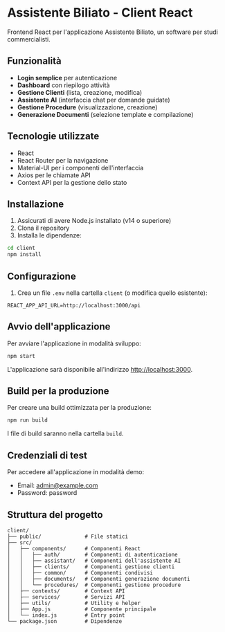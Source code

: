# Assistente Biliato - Client React

Frontend React per l'applicazione Assistente Biliato, un software per studi commercialisti.

## Funzionalità

- **Login semplice** per autenticazione
- **Dashboard** con riepilogo attività
- **Gestione Clienti** (lista, creazione, modifica)
- **Assistente AI** (interfaccia chat per domande guidate)
- **Gestione Procedure** (visualizzazione, creazione)
- **Generazione Documenti** (selezione template e compilazione)

## Tecnologie utilizzate

- React
- React Router per la navigazione
- Material-UI per i componenti dell'interfaccia
- Axios per le chiamate API
- Context API per la gestione dello stato

## Installazione

1. Assicurati di avere Node.js installato (v14 o superiore)
2. Clona il repository
3. Installa le dipendenze:

```bash
cd client
npm install
```

## Configurazione

1. Crea un file `.env` nella cartella `client` (o modifica quello esistente):

```
REACT_APP_API_URL=http://localhost:3000/api
```

## Avvio dell'applicazione

Per avviare l'applicazione in modalità sviluppo:

```bash
npm start
```

L'applicazione sarà disponibile all'indirizzo [http://localhost:3000](http://localhost:3000).

## Build per la produzione

Per creare una build ottimizzata per la produzione:

```bash
npm run build
```

I file di build saranno nella cartella `build`.

## Credenziali di test

Per accedere all'applicazione in modalità demo:

- Email: admin@example.com
- Password: password

## Struttura del progetto

```
client/
├── public/              # File statici
├── src/
│   ├── components/      # Componenti React
│   │   ├── auth/        # Componenti di autenticazione
│   │   ├── assistant/   # Componenti dell'assistente AI
│   │   ├── clients/     # Componenti gestione clienti
│   │   ├── common/      # Componenti condivisi
│   │   ├── documents/   # Componenti generazione documenti
│   │   └── procedures/  # Componenti gestione procedure
│   ├── contexts/        # Context API
│   ├── services/        # Servizi API
│   ├── utils/           # Utility e helper
│   ├── App.js           # Componente principale
│   └── index.js         # Entry point
└── package.json         # Dipendenze
```